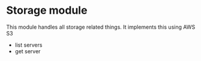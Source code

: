 # Storage module
This module handles all storage related things. It implements this using AWS S3
* list servers
* get server

